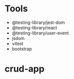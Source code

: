 # Tools

- @testing-library/jest-dom
- @testing-library/react
- @testing-library/user-event
- jsdom
- vitest
- bootstrap
# crud-app
